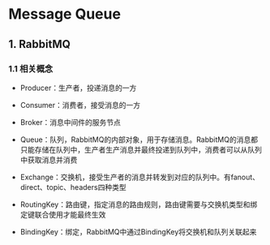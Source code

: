 # Message Queue

## 1. RabbitMQ

### 1.1 相关概念

* Producer：生产者，投递消息的一方
* Consumer：消费者，接受消息的一方
* Broker：消息中间件的服务节点

* Queue：队列，RabbitMQ的内部对象，用于存储消息。RabbitMQ的消息都只能存储在队列中，生产者生产消息并最终投递到队列中，消费者可以从队列中获取消息并消费
* Exchange：交换机，接受生产者的消息并转发到对应的队列中。有fanout、direct、topic、headers四种类型
* RoutingKey：路由键，指定消息的路由规则，路由键需要与交换机类型和绑定键联合使用才能最终生效
* BindingKey：绑定，RabbitMQ中通过BindingKey将交换机和队列关联起来